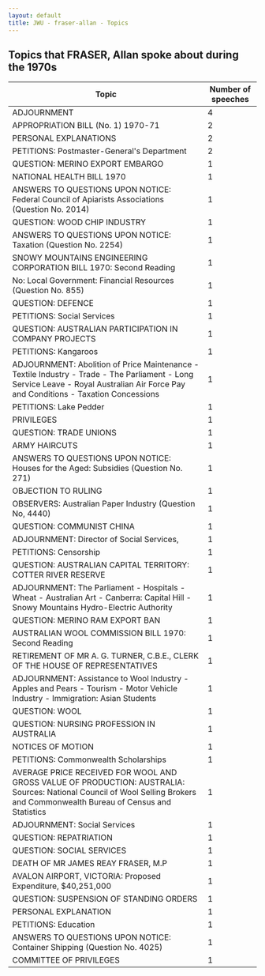 ```yaml
---
layout: default
title: JWU - fraser-allan - Topics
---
```

## Topics that FRASER, Allan spoke about during the 1970s

| Topic | Number of speeches |
|--------------|----------------|
|ADJOURNMENT|4|
|APPROPRIATION BILL (No. 1) 1970-71|2|
|PERSONAL EXPLANATIONS|2|
|PETITIONS: Postmaster-General's Department|2|
|QUESTION: MERINO EXPORT EMBARGO|1|
|NATIONAL HEALTH BILL 1970|1|
|ANSWERS TO QUESTIONS UPON NOTICE: Federal Council of Apiarists Associations (Question No. 2014)|1|
|QUESTION: WOOD CHIP INDUSTRY|1|
|ANSWERS TO QUESTIONS UPON NOTICE: Taxation (Question No. 2254)|1|
|SNOWY MOUNTAINS ENGINEERING CORPORATION BILL 1970: Second Reading|1|
|No: Local Government: Financial Resources (Question No. 855)|1|
|QUESTION: DEFENCE|1|
|PETITIONS: Social Services|1|
|QUESTION: AUSTRALIAN PARTICIPATION IN COMPANY PROJECTS|1|
|PETITIONS: Kangaroos|1|
|ADJOURNMENT: Abolition of Price Maintenance - Textile Industry - Trade - The Parliament - Long Service Leave - Royal Australian Air Force Pay and Conditions - Taxation Concessions|1|
|PETITIONS: Lake Pedder|1|
|PRIVILEGES|1|
|QUESTION: TRADE UNIONS|1|
|ARMY HAIRCUTS|1|
|ANSWERS TO QUESTIONS UPON NOTICE: Houses for the Aged: Subsidies (Question No. 271)|1|
|OBJECTION TO RULING|1|
|OBSERVERS: Australian Paper Industry (Question No, 4440)|1|
|QUESTION: COMMUNIST CHINA|1|
|ADJOURNMENT: Director of Social Services,|1|
|PETITIONS: Censorship|1|
|QUESTION: AUSTRALIAN CAPITAL TERRITORY: COTTER RIVER RESERVE|1|
|ADJOURNMENT: The Parliament - Hospitals - Wheat - Australian Art - Canberra: Capital Hill - Snowy Mountains Hydro-Electric Authority|1|
|QUESTION: MERINO RAM EXPORT BAN|1|
|AUSTRALIAN WOOL COMMISSION BILL 1970: Second Reading|1|
|RETIREMENT OF MR A. G. TURNER, C.B.E., CLERK OF THE HOUSE OF REPRESENTATIVES|1|
|ADJOURNMENT: Assistance to Wool Industry - Apples and Pears - Tourism - Motor Vehicle Industry - Immigration: Asian Students|1|
|QUESTION: WOOL|1|
|QUESTION: NURSING PROFESSION IN AUSTRALIA|1|
|NOTICES OF MOTION|1|
|PETITIONS: Commonwealth Scholarships|1|
|AVERAGE PRICE RECEIVED FOR WOOL AND GROSS VALUE OF PRODUCTION: AUSTRALIA: Sources: National Council of Wool Selling Brokers and Commonwealth Bureau of Census and Statistics|1|
|ADJOURNMENT: Social Services|1|
|QUESTION: REPATRIATION|1|
|QUESTION: SOCIAL SERVICES|1|
|DEATH OF MR JAMES REAY FRASER, M.P|1|
|AVALON AIRPORT, VICTORIA: Proposed Expenditure, $40,251,000|1|
|QUESTION: SUSPENSION OF STANDING ORDERS|1|
|PERSONAL EXPLANATION|1|
|PETITIONS: Education|1|
|ANSWERS TO QUESTIONS UPON NOTICE: Container Shipping (Question No. 4025)|1|
|COMMITTEE OF PRIVILEGES|1|
